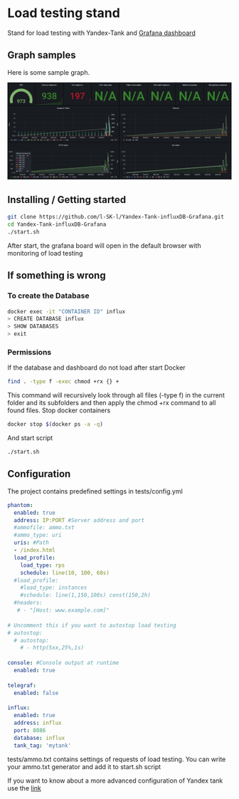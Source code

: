 # Load testing stand

Stand for load testing with Yandex-Tank and [Grafana dashboard](https://grafana.com/grafana/dashboards/19128-overload-yandex-tank/)

## Graph samples

Here is some sample graph.

![image](doc/assets/dashboard.png)

## Installing / Getting started

```bash
git clone https://github.com/l-SK-l/Yandex-Tank-influxDB-Grafana.git
cd Yandex-Tank-influxDB-Grafana
./start.sh
```
After start, the grafana board will open in the default browser with monitoring of load testing

## If something is wrong

### To create the Database
```bash
docker exec -it "CONTAINER ID" influx
> CREATE DATABASE influx
> SHOW DATABASES
> exit
```
### Permissions
If the database and dashboard do not load after start Docker
```bash
find . -type f -exec chmod +rx {} +
```
This command will recursively look through all files (-type f) in the current folder and its subfolders and then apply the chmod +rx command to all found files.
Stop docker containers
```bash
docker stop $(docker ps -a -q)
```
And start script
```bash
./start.sh
```

## Configuration

The project contains predefined settings in tests/config.yml

```yaml
phantom:
  enabled: true
  address: IP:PORT #Server address and port
  #ammofile: ammo.txt
  #ammo_type: uri
  uris: #Path
  - /index.html
  load_profile:
    load_type: rps
    schedule: line(10, 100, 60s)
  #load_profile:
    #load_type: instances
    #schedule: line(1,150,100s) const(150,2h)
  #headers:
   # - "[Host: www.example.com]"

# Uncomment this if you want to autostop load testing
# autostop:    
  # autostop: 
    # - http(5xx,25%,1s)  

console: #Console output at runtime
  enabled: true

telegraf:
  enabled: false

influx:
  enabled: true
  address: influx
  port: 8086
  database: influx
  tank_tag: 'mytank'
```
tests/ammo.txt contains settings of requests of load testing. You can write your ammo.txt generator and add it to start.sh script

If you want to know about a more advanced configuration of Yandex tank use the [link](https://yandextank.readthedocs.io/en/latest/config_reference.html)
